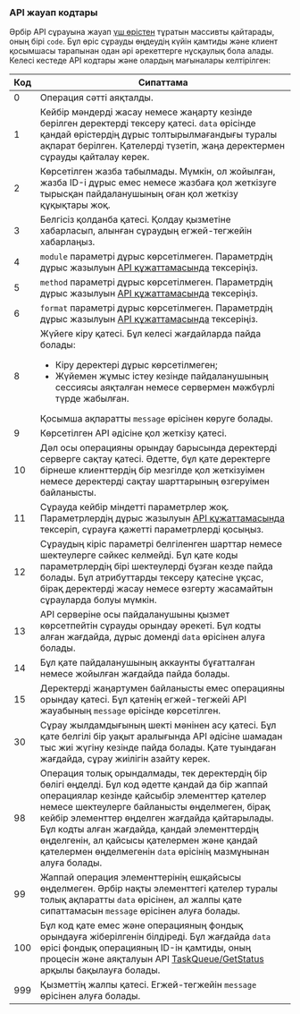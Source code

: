 ### API жауап кодтары

Әрбір API сұрауына жауап [үш өрістен](/kk/help/api-docs/sms-api#server-response-format) тұратын массивты қайтарады, оның бірі `code`. Бұл өріс сұрауды өңдеудің күйін қамтиды және клиент қосымшасы тарапынан одан әрі әрекеттерге нұсқаулық бола алады. Келесі кестеде API кодтары және олардың мағыналары келтірілген:

Код                                         | Сипаттама
--------------------------------------------|----------------
<span data-anchor="apiCode-0">0</span>     | Операция сәтті аяқталды.
<span data-anchor="apiCode-1">1</span>     | Кейбір мәндерді жасау немесе жаңарту кезінде берілген деректерді тексеру қатесі. `data` өрісінде қандай өрістердің дұрыс толтырылмағандығы туралы ақпарат берілген. Қателерді түзетіп, жаңа деректермен сұрауды қайталау керек.
<span data-anchor="apiCode-2">2</span>     | Көрсетілген жазба табылмады. Мүмкін, ол жойылған, жазба ID-і дұрыс емес немесе жазбаға қол жеткізуге тырысқан пайдаланушының оған қол жеткізу құқықтары жоқ.
<span data-anchor="apiCode-3">3</span>     | Белгісіз қолданба қатесі. Қолдау қызметіне хабарласып, алынған сұраудың егжей-тегжейін хабарлаңыз.
<span data-anchor="apiCode-4">4</span>     | `module` параметрі дұрыс көрсетілмеген. Параметрдің дұрыс жазылуын [API құжаттамасында](/kk/help/api-docs/sms-api#required-api-query-parameters) тексеріңіз.
<span data-anchor="apiCode-5">5</span>     | `method` параметрі дұрыс көрсетілмеген. Параметрдің дұрыс жазылуын [API құжаттамасында](/kk/help/api-docs/sms-api#required-api-query-parameters) тексеріңіз.
<span data-anchor="apiCode-6">6</span>     | `format` параметрі дұрыс көрсетілмеген. Параметрдің дұрыс жазылуын [API құжаттамасында](/kk/help/api-docs/sms-api#required-api-query-parameters) тексеріңіз.
<span data-anchor="apiCode-8">8</span>     | Жүйеге кіру қатесі. Бұл келесі жағдайларда пайда болады:<ul><li>Кіру деректері дұрыс көрсетілмеген;</li><li>Жүйемен жұмыс істеу кезінде пайдаланушының сессиясы аяқталған немесе сервермен мәжбүрлі түрде жабылған.</li></ul> Қосымша ақпаратты `message` өрісінен көруге болады.
<span data-anchor="apiCode-9">9</span>     | Көрсетілген API әдісіне қол жеткізу қатесі.
<span data-anchor="apiCode-10">10</span>   | Дәл осы операцияны орындау барысында деректерді серверге сақтау қатесі. Әдетте, бұл қате деректерге бірнеше клиенттердің бір мезгілде қол жеткізуімен немесе деректерді сақтау шарттарының өзгеруімен байланысты.
<span data-anchor="apiCode-11">11</span>   | Сұрауда кейбір міндетті параметрлер жоқ. Параметрлердің дұрыс жазылуын [API құжаттамасында](/kk/help/api-docs/sms-api#required-api-query-parameters) тексеріп, сұрауға қажетті параметрлерді қосыңыз.
<span data-anchor="apiCode-12">12</span>   | Сұраудың кіріс параметрі белгіленген шарттар немесе шектеулерге сәйкес келмейді. Бұл қате коды параметрлердің бірі шектеулерді бұзған кезде пайда болады. Бұл атрибуттарды тексеру қатесіне ұқсас, бірақ деректерді жасау немесе өзгерту жасамайтын сұрауларда болуы мүмкін.
<span data-anchor="apiCode-13">13</span>   | API серверіне осы пайдаланушыны қызмет көрсетпейтін сұрауды орындау әрекеті. Бұл кодты алған жағдайда, дұрыс доменді `data` өрісінен алуға болады.
<span data-anchor="apiCode-14">14</span>   | Бұл қате пайдаланушының аккаунты бұғатталған немесе жойылған жағдайда пайда болады.
<span data-anchor="apiCode-15">15</span>   | Деректерді жаңартумен байланысты емес операцияны орындау қатесі. Бұл қатенің егжей-тегжейі API жауабының `message` өрісінде көрсетілген.
<span data-anchor="apiCode-30">30</span>   | Сұрау жылдамдығының шекті мәнінен асу қатесі. Бұл қате белгілі бір уақыт аралығында API әдісіне шамадан тыс жиі жүгіну кезінде пайда болады. Қате туындаған жағдайда, сұрау жиілігін азайту керек.
<span data-anchor="apiCode-98">98</span>   | Операция толық орындалмады, тек деректердің бір бөлігі өңделді. Бұл код әдетте қандай да бір жаппай операциялар кезінде қайсыбір элементтер қателер немесе шектеулерге байланысты өңделмеген, бірақ кейбір элементтер өңделген жағдайда қайтарылады. Бұл кодты алған жағдайда, қандай элементтердің өңделгенін, ал қайсысы қателермен және қандай қателермен өңделмегенін `data` өрісінің мазмұнынан алуға болады.
<span data-anchor="apiCode-99">99</span>   | Жаппай операция элементтерінің ешқайсысы өңделмеген. Әрбір нақты элементтегі қателер туралы толық ақпаратты `data` өрісінен, ал жалпы қате сипаттамасын `message` өрісінен алуға болады.
<span data-anchor="apiCode-100">100</span> | Бұл код қате емес және операцияның фондық орындауға жіберілгенін білдіреді. Бұл жағдайда `data` өрісі фондық операцияның ID-ін қамтиды, оның процесін және аяқталуын API [TaskQueue/GetStatus](/kk/help/api-docs/taskqueue#GetStatus) арқылы бақылауға болады.
<span data-anchor="apiCode-999">999</span> | Қызметтің жалпы қатесі. Егжей-тегжейін `message` өрісінен алуға болады.
